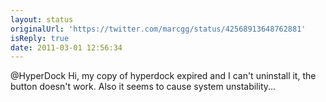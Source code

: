 ```yaml
---
layout: status
originalUrl: 'https://twitter.com/marcgg/status/42568913648762881'
isReply: true
date: 2011-03-01 12:56:34
---
```


@HyperDock Hi, my copy of hyperdock expired and I can't uninstall it, the button doesn't work. Also it seems to cause system unstability...

